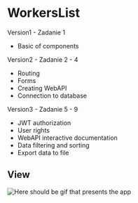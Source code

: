 # WorkersList

Version1 - Zadanie 1
- Basic of components

Version2 - Zadanie 2 - 4
- Routing
- Forms
- Creating WebAPI
- Connection to database

Version3 - Zadanie 5 - 9
- JWT authorization
- User rights
- WebAPI interactive documentation
- Data filtering and sorting
- Export data to file


## View
![Here should be gif that presents the app](https://s4.gifyu.com/images/usage33e7e946a6de8995.gif)

